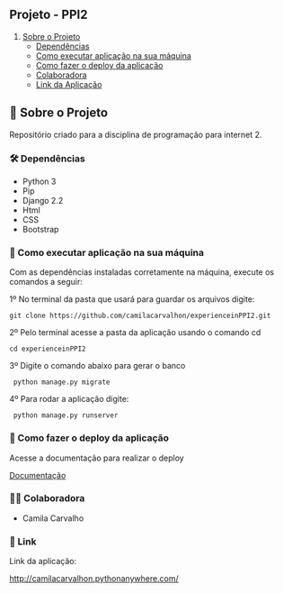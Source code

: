 ## Projeto - PPI2

1. [Sobre o Projeto](#sobre-o-projeto)
    * [Dependências](#Dependências)
    * [Como executar aplicação na sua máquina](#Como_executar_aplicação_na_sua_máquina)
    * [Como fazer  o deploy da aplicação](#Como_fazer_o_deploy_da_aplicação)
    * [Colaboradora](#Colaboradora)
    * [Link da Aplicação](#link)

## :rocket: Sobre o Projeto

Repositório criado para a disciplina de programação para internet 2.


### :hammer_and_wrench: Dependências 

- Python 3
- Pip
- Django 2.2
- Html
- CSS
- Bootstrap

### :wrench: Como executar aplicação na sua máquina 

Com as dependências instaladas corretamente na máquina, execute os comandos a seguir:

1º No terminal da pasta que usará para guardar os arquivos digite:

```
git clone https://github.com/camilacarvalhon/experienceinPPI2.git
```

2º Pelo terminal acesse a pasta da aplicação usando o comando cd

```
cd experienceinPPI2
```
3º Digite o comando abaixo para gerar o banco

```
 python manage.py migrate
```
4º Para rodar a aplicação digite:

```
 python manage.py runserver
```

### :hammer: Como fazer o deploy da aplicação

Acesse a documentação para realizar o deploy

[Documentação](https://github.com/camilacarvalhon/experienceinPPI2/blob/main/documentos/Documento%20de%20implanta%C3%A7%C3%A3o-%20PPI2.pdf)

### :woman_student:  Colaboradora

- Camila Carvalho 

### :link: Link

Link da aplicação: 

http://camilacarvalhon.pythonanywhere.com/

